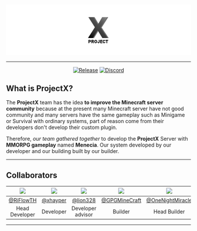 <p align="center">
    <img src="https://github.com/riflowth/Menecia/raw/master/.github/ProjectXBanner.png" alt="ProjectX">
</p>

---

<p align="center">
  <a href="https://github.com/riflowth/Menecia/releases"><img src="https://img.shields.io/github/release/Menecia
  /Menecia.svg" alt="Release"></a>
  <a href="https://discord.gg/rPgUTjA"><img src="https://img.shields.io/discord/554187762983763979.svg?color=blue&label=discord&logo=discord" alt="Discord"></a>
<p>

## What is ProjectX?

The **ProjectX** team has the idea **to improve the Minecraft server community** because at the present many Minecraft server have not good community and many servers have the same gameplay such as Minigame or Survival with ordinary systems, part of reason come from their developers don't develop their custom plugin.

Therefore, *our team gathered together* to develop the **ProjectX** Server with **MMORPG gameplay** named **Menecia**. Our system developed by our developer and our building built by our builder.

---

## Collaborators

[![](https://avatars1.githubusercontent.com/u/17198802?s=90&v=4)](https://github.com/riflowth) | [![](https://avatars2.githubusercontent.com/u/46065349?s=90&v=4)](https://github.com/xhayper) | [![](https://avatars3.githubusercontent.com/u/1367069?s=90&v=4)](https://github.com/lion328) | [![](https://i.imgur.com/LrWkfRV.png)](https://www.facebook.com/profile.php?id=100021602749302) | [![](https://i.imgur.com/U4o3MyR.jpg)](https://www.facebook.com/danaiyot.timana.7)
:-:|:-:|:-:|:-:|:-:
[@RiFlowTH](https://github.com/riflowth) | [@xhayper](https://github.com/xhayper)| [@lion328](https://github.com/lion328) | [@GPGMineCraft](https://www.facebook.com/profile.php?id=100021602749302) | [@OneNightMiracle](https://www.facebook.com/danaiyot.timana.7)
Head Developer | Developer | Developer advisor | Builder | Head Builder

---
